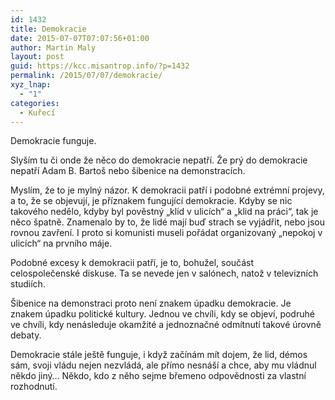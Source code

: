 ```yaml
---
id: 1432
title: Demokracie
date: 2015-07-07T07:07:56+01:00
author: Martin Maly
layout: post
guid: https://kcc.misantrop.info/?p=1432
permalink: /2015/07/07/demokracie/
xyz_lnap:
  - "1"
categories:
  - Kuřecí
---
```

Demokracie funguje.

Slyším tu či onde že něco do demokracie nepatří. Že prý do demokracie nepatří Adam B. Bartoš nebo šibenice na demonstracích.

Myslím, že to je mylný názor. K demokracii patří i podobné extrémní projevy, a to, že se objevují, je příznakem fungující demokracie. Kdyby se nic takového nedělo, kdyby byl pověstný &#8222;klid v ulicích&#8220; a &#8222;klid na práci&#8220;, tak je něco špatně. Znamenalo by to, že lidé mají buď strach se vyjádřit, nebo jsou rovnou zavření. I proto si komunisti museli pořádat organizovaný &#8222;nepokoj v ulicích&#8220; na prvního máje.

Podobné excesy k demokracii patří, je to, bohužel, součást celospolečenské diskuse. Ta se nevede jen v salónech, natož v televizních studiích.

Šibenice na demonstraci proto není znakem úpadku demokracie. Je znakem úpadku politické kultury. Jednou ve chvíli, kdy se objeví, podruhé ve chvíli, kdy nenásleduje okamžité a jednoznačné odmítnutí takové úrovně debaty.

Demokracie stále ještě funguje, i když začínám mít dojem, že lid, démos sám, svoji vládu nejen nezvládá, ale přímo nesnáší a chce, aby mu vládnul někdo jiný&#8230; Někdo, kdo z něho sejme břemeno odpovědnosti za vlastní rozhodnutí.